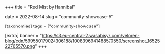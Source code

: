 +++
title = "Red Mist by Hannibal"

date = 2022-08-14
slug = "community-showcase-9"

[taxonomies]
tags = ["community-showcase"]

[extra]
banner = "https://s3.eu-central-2.wasabisys.com/veloren-blog/cdn/599550179024306188/1008396941488570550/screenshot_1652522765570.png"
+++
